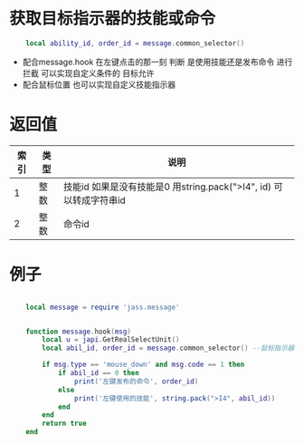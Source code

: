 
# 获取目标指示器的技能或命令
```lua
    local ability_id, order_id = message.common_selector()
```
* 配合message.hook 在左键点击的那一刻 判断 是使用技能还是发布命令 进行拦截 可以实现自定义条件的 目标允许
* 配合鼠标位置 也可以实现自定义技能指示器


# 返回值
索引|类型|说明
--|--|--
1|整数|技能id  如果是没有技能是0 用string.pack(">I4", id) 可以转成字符串id
2|整数|命令id


# 例子
```lua

    local message = require 'jass.message'


    function message.hook(msg)
        local u = japi.GetRealSelectUnit()
        local abil_id, order_id = message.common_selector() --鼠标指示器 的技能 或者命令

        if msg.type == 'mouse_down' and msg.code == 1 then 
            if abil_id == 0 then 
                print('左键发布的命令', order_id)
            else 
                print('左键使用的技能', string.pack(">I4", abil_id))
            end 
        end 
        return true
    end
```

